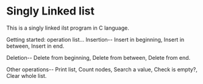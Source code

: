 # Singly Linked list
This is a singly linked ilst program in C language.

Getting started:
operation list...
Insertion--
Insert in beginning,
Insert in between,
Insert in end.

Deletion--
Delete from beginning,
Delete from between,
Delete from end.

Other operations--
Print list,
Count nodes,
Search a value,
Check is empty?,
Clear whole list.

